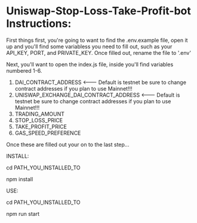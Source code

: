 # Uniswap-Stop-Loss-Take-Profit-bot Instructions:

First things first, you're going to want to find the .env.example file, 
open it up and you'll find some variabless you need to fill out, such as
your API_KEY, PORT, and PRIVATE_KEY. Once filled out, rename the file 
to '.env'


Next, you'll want to open the index.js file, inside you'll find variables 
numbered 1-6. 

1. DAI_CONTRACT_ADDRESS                            <--- Default is testnet be sure to change contract addresses if you plan to use Mainnet!!!
2. UNISWAP_EXCHANGE_DAI_CONTRACT_ADDRESS           <--- Default is testnet be sure to change contract addresses if you plan to use Mainnet!!!    
3. TRADING_AMOUNT
4. STOP_LOSS_PRICE
5. TAKE_PROFIT_PRICE
6. GAS_SPEED_PREFERENCE

Once these are filled out your on to the last step...






INSTALL:

cd PATH_YOU_INSTALLED_TO

npm install

USE:

cd PATH_YOU_INSTALLED_TO

npm run start

